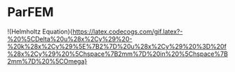 # ParFEM




!(Helmholtz Equation){https://latex.codecogs.com/gif.latex?-%20%5CDelta%20u%28x%2Cy%29%20-%20k%28x%2Cy%29%5E%7B2%7D%20u%28x%2Cy%29%20%3D%20f%28x%2Cy%29%20%5Chspace%7B2mm%7D%20in%20%5Chspace%7B2mm%7D%20%5COmega}

